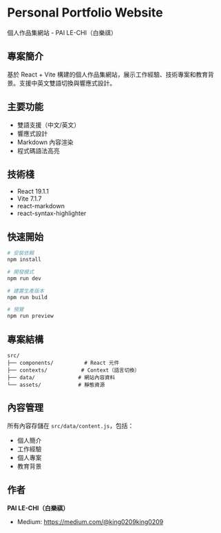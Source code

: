 # Personal Portfolio Website

個人作品集網站 - PAI LE-CHI（白樂祺）

## 專案簡介

基於 React + Vite 構建的個人作品集網站，展示工作經驗、技術專案和教育背景。支援中英文雙語切換與響應式設計。

## 主要功能

- 雙語支援（中文/英文）
- 響應式設計
- Markdown 內容渲染
- 程式碼語法高亮

## 技術棧

- React 19.1.1
- Vite 7.1.7
- react-markdown
- react-syntax-highlighter

## 快速開始

```bash
# 安裝依賴
npm install

# 開發模式
npm run dev

# 建置生產版本
npm run build

# 預覽
npm run preview
```

## 專案結構

```
src/
├── components/          # React 元件
├── contexts/           # Context（語言切換）
├── data/              # 網站內容資料
└── assets/            # 靜態資源
```

## 內容管理

所有內容存儲在 `src/data/content.js`，包括：
- 個人簡介
- 工作經驗
- 個人專案
- 教育背景

## 作者

**PAI LE-CHI（白樂祺）**
- Medium: https://medium.com/@king0209king0209
